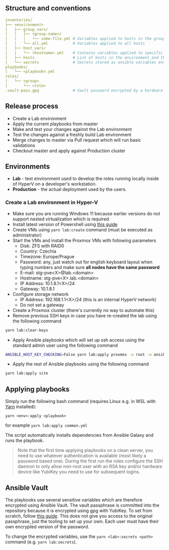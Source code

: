 ## Structure and conventions

```yaml
inventories/
├── <environment>
|   ├── group_vars/
|   |   ├── <group-name>/
|   |   |   └── some-file.yml # Variables applied to hosts in the group
|   |   └── all.yml           # Variables applied to all hosts
|   ├── host_vars/
|   |   └── <hostname>.yml    # Contains variables applied to specific hosts
|   ├── hosts                 # List of hosts in the environment and their mapping to groups/
|   └── secrets               # Secrets stored as ansible variables encrypted by ansible-vault
playbooks/
|   └── <playbook>.yml
roles/
|   └── <group>
|       └── <role>            
.vault-pass.gpg               # Vault password encrypted by a hardware token
```

## Release process
- Create a Lab environment
- Apply the current playbooks from master
- Make and test your changes against the Lab environment
- Test the changes against a freshly build Lab environment
- Merge changes to master via Pull request which will run basic validations
- Checkout master and apply against Production cluster

## Environments

- **Lab** - test environment used to develop the roles running locally inside of HyperV on a developer's workstation.
- **Production** - the actual deployment used by the users.

### Create a Lab environment in Hyper-V
- Make sure you are running Windows 11 because earlier versions do not support nested virtualization which is required
- Install latest version of Powershell using [this guide](https://learn.microsoft.com/en-us/powershell/scripting/install/installing-powershell-on-windows?view=powershell-7.2)
- Create VMs using `yarn lab:create` command (must be executed as administrator)
- Start the VMs and install the Proxmox VMs with following parameters  
    - Disk: ZFS with RAID0
    - Country: Czechia
    - Timezone: Europe/Prague
    - Password: any, just watch out for english keyboard layout when typing numbers and make sure **all nodes have the same password**
    - E-mail: stg-pve&lt;X&gt;@lab.&lt;domain&gt;
    - Hostname: stg-pve&lt;X&gt;.lab.&lt;domain&gt;
    - IP Address: 10.1.8.1&lt;X&gt;/24
    - Gateway: 10.1.8.1
- Configure storage network
    - IP Address: 192.168.1.1&lt;X&gt;/24 (this is an internal HyperV network)
    - Do not set a gateway
- Create a Proxmox cluster (there's currently no way to automate this)
- Remove previous SSH keys in case you have re-created the lab using the following command
```bash
yarn lab:clear-keys
```
- Apply Ansible playbooks which will set up ssh access using the standard admin user using the following command
```bash
ANSIBLE_HOST_KEY_CHECKING=False yarn lab:apply proxmox -u root -e ansible_user=root --tags init -k
```
- Apply the rest of Ansible playbooks using the following command
```bash
yarn lab:apply site
```

## Applying playbooks
Simply run the following bash command (requires Linux e.g. in WSL with [Yarn](https://yarnpkg.com/) installed):
```
yarn <env>:apply <playbook>
```

for example `yarn lab:apply common.yml`

The script automatically installs dependencies from Ansible Galaxy and runs the playbook.

> Note that the first time applying playbooks on a clean server, you need to use whatever authentication is available (most likely a password based one). During the first run the roles configure the SSH daemon to only allow non-root user with an RSA key and/or hardware device like YubiKey you need to use for subsequent logins.

## Ansible Vault
The playbooks use several sensitive variables which are therefore encrypted using Ansible Vault. The vault passphrase is committed into the repository because it is encrypted using gpg with YubiKey. To set from scratch, follow [this guide](https://disjoint.ca/til/2016/12/14/encrypting-the-ansible-vault-passphrase-using-gpg/). This does not give you access to the original passphrase, just the tooling to set up your own. Each user must have their own encrypted version of the password.

To change the encrypted variables, use the `yarn <lab>:secrets <path>` command (e.g. `yarn lab:secrets`).